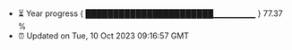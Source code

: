 - ⏳ Year progress { ███████████████████████▁▁▁▁▁▁▁ } 77.37 %
- ⏰ Updated on Tue, 10 Oct 2023 09:16:57 GMT

